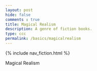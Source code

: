 ```yaml
---
layout: post
hide: false
comments : true
title: Magical Realism
description: A genre of fiction books.
type: ccc
permalink: /basics/magicalrealism
---
```


{% include nav_fiction.html %}

Magical Realism

